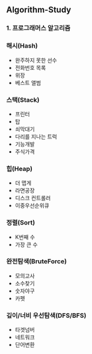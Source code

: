 ## Algorithm-Study


### 1. 프로그래머스 알고리즘

### 해시(Hash)

* 완주하지 못한 선수
* 전화번호 목록
* 위장
* 베스트 앨범

### 스택(Stack)

* 프린터
* 탑
* 쇠막대기
* 다리를 지나는 트럭
* 기능개발
* 주식가격

### 힙(Heap)

* 더 맵게
* 라면공장
* 디스크 컨트롤러
* 이중우선순위큐

### 정렬(Sort)

* K번째 수
* 가장 큰 수

### 완전탐색(BruteForce)

* 모의고사
* 소수찾기
* 숫자야구
* 카펫

### 깊이/너비 우선탐색(DFS/BFS)

* 타겟넘버
* 네트워크
* 단어변환

